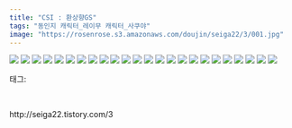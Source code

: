 ```yaml
---
title: "CSI : 환상향GS"
tags: "동인지 캐릭터_레이무 캐릭터_사쿠야"
image: "https://rosenrose.s3.amazonaws.com/doujin/seiga22/3/001.jpg"
---
```

<img src="{{ site.imgserver1 }}/seiga22/3/001.jpg">
<img src="{{ site.imgserver1 }}/seiga22/3/002.jpg">
<img src="{{ site.imgserver1 }}/seiga22/3/003.jpg">
<img src="{{ site.imgserver1 }}/seiga22/3/004.jpg">
<img src="{{ site.imgserver1 }}/seiga22/3/005.jpg">
<img src="{{ site.imgserver1 }}/seiga22/3/006.jpg">
<img src="{{ site.imgserver1 }}/seiga22/3/007.jpg">
<img src="{{ site.imgserver1 }}/seiga22/3/008.jpg">
<img src="{{ site.imgserver1 }}/seiga22/3/009.jpg">
<img src="{{ site.imgserver1 }}/seiga22/3/010.jpg">
<img src="{{ site.imgserver1 }}/seiga22/3/011.jpg">
<img src="{{ site.imgserver1 }}/seiga22/3/012.jpg">
<img src="{{ site.imgserver1 }}/seiga22/3/013.jpg">
<img src="{{ site.imgserver1 }}/seiga22/3/014.jpg">
<img src="{{ site.imgserver1 }}/seiga22/3/015.jpg">
<img src="{{ site.imgserver1 }}/seiga22/3/016.jpg">
<img src="{{ site.imgserver1 }}/seiga22/3/017.jpg">
<img src="{{ site.imgserver1 }}/seiga22/3/018.jpg">
<img src="{{ site.imgserver1 }}/seiga22/3/019.jpg">
<img src="{{ site.imgserver1 }}/seiga22/3/020.jpg">
<img src="{{ site.imgserver1 }}/seiga22/3/021.jpg">
<img src="{{ site.imgserver1 }}/seiga22/3/022.jpg">
<img src="{{ site.imgserver1 }}/seiga22/3/023.jpg">
<img src="{{ site.imgserver1 }}/seiga22/3/024.jpg">
<div class="tagTrail">
<p>태그: </p>
<ul>
</ul>
</div><br/>
<p class="reference">http://seiga22.tistory.com/3</p>
